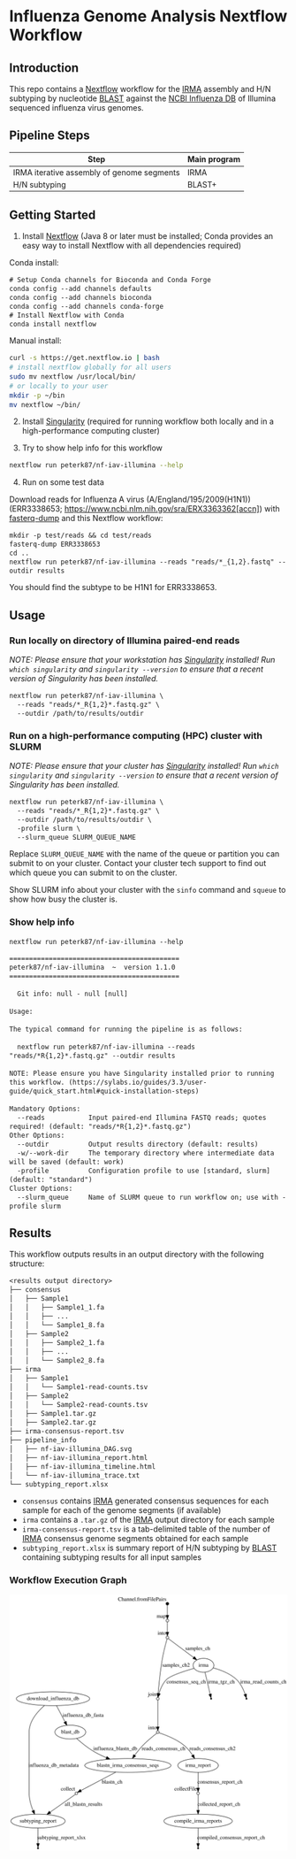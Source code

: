 # Influenza Genome Analysis Nextflow Workflow

## Introduction

This repo contains a [Nextflow] workflow for the [IRMA] assembly and H/N subtyping by nucleotide [BLAST] against the [NCBI Influenza DB] of Illumina sequenced influenza virus genomes.

## Pipeline Steps

| Step                                                | Main program                        |
|-----------------------------------------------------|-------------------------------------|
| IRMA iterative assembly of genome segments          | IRMA                                |
| H/N subtyping                                       | BLAST+                              |


## Getting Started

1. Install [Nextflow][] (Java 8 or later must be installed; Conda provides an easy way to install Nextflow with all dependencies required)

Conda install:

```
# Setup Conda channels for Bioconda and Conda Forge
conda config --add channels defaults
conda config --add channels bioconda
conda config --add channels conda-forge
# Install Nextflow with Conda
conda install nextflow
```

Manual install:

```bash
curl -s https://get.nextflow.io | bash
# install nextflow globally for all users
sudo mv nextflow /usr/local/bin/
# or locally to your user
mkdir -p ~/bin
mv nextflow ~/bin/
```

2. Install [Singularity][] (required for running workflow both locally and in a high-performance computing cluster)

3. Try to show help info for this workflow

```bash
nextflow run peterk87/nf-iav-illumina --help
```

4. Run on some test data

Download reads for Influenza A virus (A/England/195/2009(H1N1)) (ERR3338653; https://www.ncbi.nlm.nih.gov/sra/ERX3363362[accn]) with [fasterq-dump](https://github.com/ncbi/sra-tools/wiki/HowTo:-fasterq-dump) and this Nextflow workflow:
```
mkdir -p test/reads && cd test/reads
fasterq-dump ERR3338653
cd ..
nextflow run peterk87/nf-iav-illumina --reads "reads/*_{1,2}.fastq" --outdir results
```

You should find the subtype to be H1N1 for ERR3338653.

## Usage

### Run locally on directory of Illumina paired-end reads

*NOTE: Please ensure that your workstation has [Singularity][] installed! Run `which singularity` and `singularity --version` to ensure that a recent version of Singularity has been installed.*

```
nextflow run peterk87/nf-iav-illumina \
  --reads "reads/*_R{1,2}*.fastq.gz" \
  --outdir /path/to/results/outdir
```

### Run on a high-performance computing (HPC) cluster with SLURM

*NOTE: Please ensure that your cluster has [Singularity][] installed! Run `which singularity` and `singularity --version` to ensure that a recent version of Singularity has been installed.*

```
nextflow run peterk87/nf-iav-illumina \
  --reads "reads/*_R{1,2}*.fastq.gz" \
  --outdir /path/to/results/outdir \
  -profile slurm \
  --slurm_queue SLURM_QUEUE_NAME 
```

Replace `SLURM_QUEUE_NAME` with the name of the queue or partition you can submit to on your cluster.
Contact your cluster tech support to find out which queue you can submit to on the cluster. 

Show SLURM info about your cluster with the `sinfo` command and `squeue` to show how busy the cluster is. 

### Show help info

```
nextflow run peterk87/nf-iav-illumina --help
```

```
===========================================
peterk87/nf-iav-illumina  ~  version 1.1.0
===========================================

  Git info: null - null [null]

Usage:

The typical command for running the pipeline is as follows:

  nextflow run peterk87/nf-iav-illumina --reads "reads/*R{1,2}*.fastq.gz" --outdir results

NOTE: Please ensure you have Singularity installed prior to running this workflow. (https://sylabs.io/guides/3.3/user-guide/quick_start.html#quick-installation-steps)

Mandatory Options:
  --reads           Input paired-end Illumina FASTQ reads; quotes required! (default: "reads/*R{1,2}*.fastq.gz")
Other Options:
  --outdir          Output results directory (default: results)
  -w/--work-dir     The temporary directory where intermediate data will be saved (default: work)
  -profile          Configuration profile to use [standard, slurm] (default: "standard")
Cluster Options:
  --slurm_queue     Name of SLURM queue to run workflow on; use with -profile slurm
```


## Results

This workflow outputs results in an output directory with the following structure:

```
<results output directory>
├── consensus
│   ├── Sample1
│   │   ├── Sample1_1.fa
│   │   ├── ...
│   │   └── Sample1_8.fa
│   ├── Sample2
│   │   ├── Sample2_1.fa
│   │   ├── ...
│   │   └── Sample2_8.fa
├── irma
│   ├── Sample1
│   │   └── Sample1-read-counts.tsv
│   ├── Sample2
│   │   └── Sample2-read-counts.tsv
│   ├── Sample1.tar.gz
│   ├── Sample2.tar.gz
├── irma-consensus-report.tsv
├── pipeline_info
│   ├── nf-iav-illumina_DAG.svg
│   ├── nf-iav-illumina_report.html
│   ├── nf-iav-illumina_timeline.html
│   └── nf-iav-illumina_trace.txt
└── subtyping_report.xlsx
```

- `consensus` contains [IRMA] generated consensus sequences for each sample for each of the genome segments (if available)
- `irma` contains a `.tar.gz` of the [IRMA] output directory for each sample
- `irma-consensus-report.tsv` is a tab-delimited table of the number of [IRMA] consensus genome segments obtained for each sample
- `subtyping_report.xlsx` is summary report of H/N subtyping by [BLAST] containing subtyping results for all input samples



### Workflow Execution Graph

![Workflow execution directed-acyclic graph](dag.svg)




[NCBI Influenza DB]: ftp://ftp.ncbi.nih.gov/genomes/INFLUENZA/
[BLAST]: https://blast.ncbi.nlm.nih.gov/Blast.cgi
[IRMA]: https://wonder.cdc.gov/amd/flu/irma/
[Nextflow]: https://www.nextflow.io/
[Singularity]: https://www.sylabs.io/guides/3.0/user-guide/quick_start.html#quick-installation-steps
